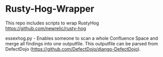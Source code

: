 # Rusty-Hog-Wrapper
This repo includes scripts to wrap RustyHog https://github.com/newrelic/rusty-hog

essexhog.py - Enables someone to scan a whole Confluence Space and merge all findings into one outputfile. This outputfile can be parsed from DefectDojo (https://github.com/DefectDojo/django-DefectDojo).